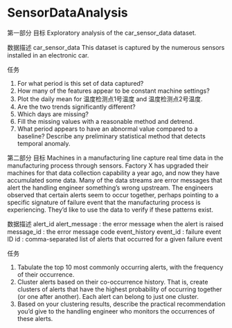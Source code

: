 # SensorDataAnalysis

第一部分
目标
Exploratory analysis of the car_sensor_data dataset.

数据描述
car_sensor_data
This dataset is captured by the numerous sensors installed in an electronic car.

任务
1. For what period is this set of data captured?
2. How many of the features appear to be constant machine settings?
3. Plot the daily mean for 温度检测点1号温度 and 温度检测点2号温度.
1. Are the two trends significantly different?
2. Which days are missing?
3. Fill the missing values with a reasonable method and detrend.
4. What period appears to have an abnormal value compared to a baseline?
Describe any preliminary statistical method that detects temporal anomaly.


第二部分
目标
Machines in a manufacturing line capture real time data in the manufacturing
process through sensors. Factory X has upgraded their machines for that data
collection capability a year ago, and now they have accumulated some data. Many
of the data streams are error messages that alert the handling engineer something’s
wrong upstream. The engineers observed that certain alerts seem to occur together,
perhaps pointing to a specific signature of failure event that the manufacturing
process is experiencing. They’d like to use the data to verify if these patterns exist.

数据描述
alert_id
alert_message : the error message when the alert is raised
message_id : the error message code
event_history
event_id : failure event ID
id : comma-separated list of alerts that occurred for a given failure event

任务
1. Tabulate the top 10 most commonly occurring alerts, with the frequency of
their occurrence.
2. Cluster alerts based on their co-occurrence history. That is, create clusters
of alerts that have the highest probability of occurring together (or one after
another). Each alert can belong to just one cluster.
3. Based on your clustering results, describe the practical recommendation
you’d give to the handling engineer who monitors the occurrences of these
alerts.
